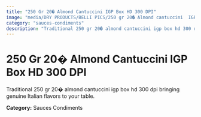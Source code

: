 ```yaml
---
title: "250 Gr 20� Almond Cantuccini IGP Box HD 300 DPI"
image: "media/DRY PRODUCTS/BELLI PICS/250 gr 20� Almond cantuccini  IGP box-HD 300 DPI.jpg"
category: "sauces-condiments"
description: "Traditional 250 gr 20� almond cantuccini igp box hd 300 dpi bringing genuine Italian flavors to your table."
---
```


# 250 Gr 20� Almond Cantuccini IGP Box HD 300 DPI

Traditional 250 gr 20� almond cantuccini igp box hd 300 dpi bringing genuine Italian flavors to your table.

**Category:** Sauces Condiments
